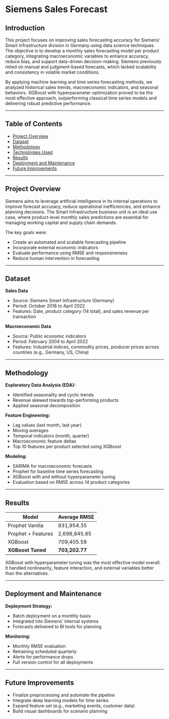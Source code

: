 # Siemens Sales Forecast

## Introduction  
This project focuses on improving sales forecasting accuracy for Siemens' Smart Infrastructure division in Germany using data science techniques. The objective is to develop a monthly sales forecasting model per product category, integrating macroeconomic variables to enhance accuracy, reduce bias, and support data-driven decision-making. Siemens previously relied on manual and judgment-based forecasts, which lacked scalability and consistency in volatile market conditions.

By applying machine learning and time series forecasting methods, we analyzed historical sales trends, macroeconomic indicators, and seasonal behaviors. XGBoost with hyperparameter optimization proved to be the most effective approach, outperforming classical time series models and delivering robust predictive performance.

---

## Table of Contents  
- [Project Overview](#project-overview)  
- [Dataset](#dataset)  
- [Methodology](#methodology)  
- [Technologies Used](#technologies-used)  
- [Results](#results)  
- [Deployment and Maintenance](#deployment-and-maintenance)  
- [Future Improvements](#future-improvements)  

---

## Project Overview  
Siemens aims to leverage artificial intelligence in its internal operations to improve forecast accuracy, reduce operational inefficiencies, and enhance planning decisions. The Smart Infrastructure business unit is an ideal use case, where product-level monthly sales predictions are essential for managing working capital and supply chain demands.

The key goals were:  
- Create an automated and scalable forecasting pipeline  
- Incorporate external economic indicators  
- Evaluate performance using RMSE and responsiveness  
- Reduce human intervention in forecasting  

---

## Dataset  
**Sales Data**  
- Source: Siemens Smart Infrastructure (Germany)  
- Period: October 2018 to April 2022  
- Features: Date, product category (14 total), and sales revenue per transaction  

**Macroeconomic Data**  
- Source: Public economic indicators  
- Period: February 2004 to April 2022  
- Features: Industrial indices, commodity prices, producer prices across countries (e.g., Germany, US, China)

---

## Methodology  
**Exploratory Data Analysis (EDA):**  
- Identified seasonality and cyclic trends  
- Revenue skewed towards top-performing products  
- Applied seasonal decomposition  

**Feature Engineering:**  
- Lag values (last month, last year)  
- Moving averages  
- Temporal indicators (month, quarter)  
- Macroeconomic feature deltas  
- Top 10 features per product selected using XGBoost  

**Modeling:**  
- SARIMA for macroeconomic forecasts  
- Prophet for baseline time series forecasting  
- XGBoost with and without hyperparameter tuning  
- Evaluation based on RMSE across 14 product categories  

---

## Results  
| Model                  | Average RMSE        |
|------------------------|---------------------|
| Prophet Vanilla        | 931,954.35          |
| Prophet + Features     | 2,698,845.85        |
| XGBoost                | 709,405.58          |
| **XGBoost Tuned**      | **703,202.77**      |

XGBoost with hyperparameter tuning was the most effective model overall. It handled nonlinearity, feature interaction, and external variables better than the alternatives.

---

## Deployment and Maintenance  
**Deployment Strategy:**  
- Batch deployment on a monthly basis  
- Integrated into Siemens’ internal systems  
- Forecasts delivered to BI tools for planning  

**Monitoring:**  
- Monthly RMSE evaluation  
- Retraining scheduled quarterly  
- Alerts for performance drops  
- Full version control for all deployments  

---

## Future Improvements  
- Finalize preprocessing and automate the pipeline  
- Integrate deep learning models for time series  
- Expand feature set (e.g., marketing events, customer data)  
- Build visual dashboards for scenario planning  
